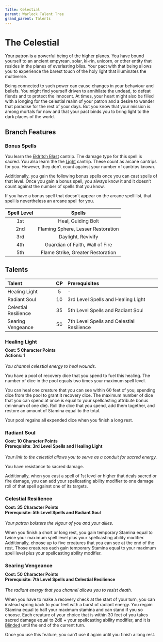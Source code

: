 ```yaml
---
Title: Celestial
parent: Warlock Talent Tree
grand_parent: Talents
---
```

 
# The Celestial
Your patron is a powerful being of the higher planes. You have bound yourself to an ancient empyrean, solar, ki-rin, unicorn, or other entity that resides in the planes of everlasting bliss. Your pact with that being allows you to experience the barest touch of the holy light that illuminates the multiverse.

Being connected to such power can cause changes in your behaviour and beliefs. You might find yourself driven to annihilate the undead, to defeat fiends and to protect the innocent. At times, your heart might also be filled with a longing for the celestial realm of your patron and a desire to wander that paradise for the rest of your days. But you know that your mission is among mortals for now and that your pact binds you to bring light to the dark places of the world.

## Branch Features

### Bonus Spells
You learn the [Eldritch Blast](https://stormchaserroleplaying.com/stormchaserRPG/Spells/Cantrips/Evocation/#eldritch-blast) cantrip. The damage type for this spell is sacred. You also learn the the [Light](https://stormchaserroleplaying.com/stormchaserRPG/Spells/Cantrips/Evocation/#light) cantrip. These count as arcane cantrips for you. However, they don’t count against your number of cantrips known.

Additionally, you gain the following bonus spells once you can cast spells of that level. Once you gain a bonus spell, you always know it and it doesn’t count against the number of spells that you know.

If you have a bonus spell that doesn’t appear on the arcane spell list, that spell is nevertheless an arcane spell for you.

| Spell Level | Spells |
|:-----------:|:------:|
| 1st | Heal, Guiding Bolt |
| 2nd | Flaming Sphere, Lesser Restoration |
| 3rd | Daylight, Revivify |
| 4th | Guardian of Faith, Wall of Fire |
| 5th | Flame Strike, Greater Restoration |

## Talents
 
| Talent | CP | Prerequisites |
|:-------|:--:|:--------------|
| Healing Light        | 5  | - |
| Radiant Soul         | 10 | 3rd Level Spells and Healing Light |
| Celestial Resilience | 35 | 5th Level Spells and Radiant Soul |
| Searing Vengeance    | 50 | 7th Level Spells and Celestial Resilience |

###  Healing Light

<div style="margin-top:-10px;"></div>
 
#### **Cost:** 5 Character Points<br>**Actions:** 1
*You channel celestial energy to heal wounds.*

You have a pool of recovery dice that you spend to fuel this healing. The number of dice in the pool equals two times your maximum spell level.

You can heal one creature that you can see within 60 feet of you, spending dice from the pool to grant it recovery dice. The maximum number of dice that you can spend at once is equal to your spellcasting attribute bonus (minimum of one die). Roll the dice that you spend, add them together, and restore an amount of Stamina equal to the total.

Your pool regains all expended dice when you finish a long rest.

### Radiant Soul

<div style="margin-top:-10px;"></div>

#### **Cost:** 10 Character Points<br>**Prerequisite:** 3rd Level Spells and Healing Light
*Your link to the celestial allows you to serve as a conduit for sacred energy.*

You have resistance to sacred damage.

Additionally, when you cast a spell of 1st level or higher that deals sacred or fire damage, you can add your spellcasting ability modifier to one damage roll of that spell against one of its targets.

###  Celestial Resilience
 
<div style="margin-top:-10px;"></div>

#### **Cost:** 35 Character Points<br>**Prerequisite:** 5th Level Spells and Radiant Soul
*Your patron bolsters the vigour of you and your allies.*

When you finish a short or long rest, you gain temporary Stamina equal to twice your maximum spell level plus your spellcasting ability modifier. Additionally, choose up to five creatures that you can see at the end of the rest. Those creatures each gain temporary Stamina equal to your maximum spell level plus your spellcasting ability modifier.

### Searing Vengeance

<div style="margin-top:-10px;"></div>
 
#### **Cost:** 50 Character Points<br>**Prerequisite:** 7th Level Spells and Celestial Resilience
*The radiant energy that you channel allows you to resist death.*

When you have to make a recovery check at the start of your turn, you can instead spring back to your feet with a burst of radiant energy. You regain Stamina equal to half your maximum stamina and can stand if you so choose. Each creature of your choice that is within 30 feet of you takes sacred damage equal to 2d8 + your spellcasting ability modifier, and it is [Blinded](https://stormchaserroleplaying.com/stormchaserRPG/Conditions/Blinded/) until the end of the current turn.

Once you use this feature, you can’t use it again until you finish a long rest.
